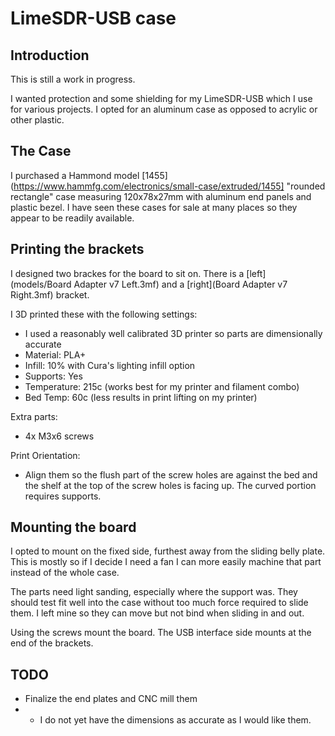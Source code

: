 # LimeSDR-USB case

## Introduction
This is still a work in progress.

I wanted protection and some shielding for my LimeSDR-USB which I use for various projects.  I opted for an aluminum case as opposed to acrylic or other plastic.

## The Case
I purchased a Hammond model [1455](https://www.hammfg.com/electronics/small-case/extruded/1455] "rounded rectangle" case measuring 120x78x27mm with aluminum end panels and plastic bezel.  I have seen these cases for sale at many places so they appear to be readily available.

## Printing the brackets
I designed two brackes for the board to sit on.  There is a [left](models/Board Adapter v7 Left.3mf) and a [right](Board Adapter v7 Right.3mf) bracket.

I 3D printed these with the following settings:
* I used a reasonably well calibrated 3D printer so parts are dimensionally accurate
* Material: PLA+
* Infill: 10% with Cura's lighting infill option
* Supports: Yes
* Temperature: 215c (works best for my printer and filament combo)
* Bed Temp: 60c (less results in print lifting on my printer)

Extra parts:
* 4x M3x6 screws

Print Orientation:
* Align them so the flush part of the screw holes are against the bed and the shelf at the top of the screw holes is facing up.  The curved portion requires supports.

## Mounting the board
I opted to mount on the fixed side, furthest away from the sliding belly plate.  This is mostly so if I decide I need a fan I can more easily machine that part instead of the whole case.

The parts need light sanding, especially where the support was.  They should test fit well into the case without too much force required to slide them.  I left mine so they can move but not bind when sliding in and out.

Using the screws mount the board.  The USB interface side mounts at the end of the brackets.

## TODO
* Finalize the end plates and CNC mill them
* * I do not yet have the dimensions as accurate as I would like them.
